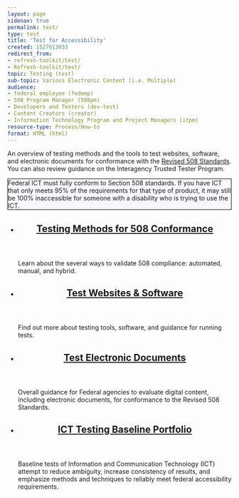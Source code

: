 ```yaml
---
layout: page
sidenav: true
permalink: test/
type: test
title: 'Test for Accessibility'
created: 1527013933
redirect_from:
- refresh-toolkit/test/
- Refresh-toolkit/test/
topic: Testing (test)
sub-topic: Various Electronic Content (i.e. Multiple)
audience:
- federal employee (fedemp)
- 508 Program Manager (508pm)
- Developers and Testers (dev-test)
- Content Creators (creator)
- Information Technology Program and Project Managers (itpm)
resource-type: Process/How-to
format: HTML (html)
---
```

An overview of testing methods and the tools to test websites, software, and electronic documents for conformance with the <a href="https://www.access-board.gov/ict/">Revised 508 Standards</a>. You can also review guidance on the Interagency Trusted Tester Program.

<div class="grid-col-12 border-base radius-lg padding-1" style="border: 1px solid black; background-color: #f5f9fc;">Federal ICT must fully conform to Section 508 standards. If you have ICT that only meets 95% of the requirements for that type of product, it may still be 100% inaccessible for someone with a disability who is trying to use the ICT.</div>

<section class="usa-section">
<ul class="usa-card-group">
  <li class="tablet:grid-col-6 usa-card">
    <div class="usa-card__container radius-md">
      <header class="usa-card__header">
        <h2 class="usa-card__heading font-family-sans"><a href="{{site.baseurl}}/test/testing-overview/">Testing Methods for 508 Conformance</a></h2>
      </header>
      <div class="usa-card__body">
        <p>Learn about the several ways to validate 508 compliance: automated, manual, and hybrid.</p>
      </div>
    </div>
  </li>
  <li class="tablet:grid-col-6 usa-card">
    <div class="usa-card__container radius-md">
      <header class="usa-card__header">
        <h2 class="usa-card__heading font-family-sans"><a href="{{site.baseurl}}/test/web-software/">Test Websites & Software</a></h2>
      </header>
      <div class="usa-card__body">
        <p>Find out more about testing tools, software, and guidance for running tests.</p>
      </div>
    </div>
  </li>
</ul>

<ul class="usa-card-group">
  <li class="tablet:grid-col-6 usa-card">
    <div class="usa-card__container radius-md">
      <header class="usa-card__header">
        <h2 class="usa-card__heading font-family-sans"><a href="{{site.baseurl}}/test/documents/">Test Electronic Documents</a></h2>
      </header>
      <div class="usa-card__body">
        <p>Overall guidance for Federal agencies to evaluate digital content, including electronic documents, for conformance to the Revised 508 Standards.</p>
      </div>
    </div>
  </li>
  <li class="tablet:grid-col-6 usa-card">
    <div class="usa-card__container radius-md">
      <header class="usa-card__header">
        <h2 class="usa-card__heading font-family-sans"><a href="{{site.baseurl}}/ict-testing-baseline-portfolio/">ICT Testing Baseline Portfolio</a></h2>
      </header>
      <div class="usa-card__body">
        <p>Baseline tests of Information and Communication Technology (ICT) attempt to reduce ambiguity, increase consistency of results, and emphasize methods and techniques to reliably meet federal accessibility requirements.</p>
      </div>
    </div>
  </li>
</ul>

</section>